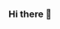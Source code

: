 ### Hi there 👋

<!--
**noah-silver/noah-silver** is a ✨ _special_ ✨ repository because its `README.md` (this file) appears on your GitHub profile.

[![Linkedin Badge](https://img.shields.io/badge/-LinkedIn-blue?style=flat-square&logo=Linkedin&logoColor=white&link=https://www.linkedin.com/in/noah-silver/)](https://www.linkedin.com/in/noah-silver/)
